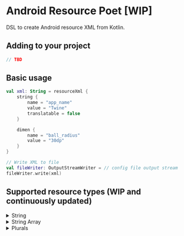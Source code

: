 # Android Resource Poet [WIP]

DSL to create Android resource XML from Kotlin.

## Adding to your project

```kotlin
// TBD
```

## Basic usage

```kotlin
val xml: String = resourceXml {
    string {
        name = "app_name"
        value = "Twine"
        translatable = false
    }

    dimen {
        name = "ball_radius"
        value = "30dp"
    }
}

// Write XML to file
val fileWriter: OutputStreamWriter = // config file output stream
fileWriter.write(xml)
```

## Supported resource types (WIP and continuously updated)

<details>
    <summary>String</summary>

```kotlin
resourceXml {
    string {
        name = "" // Required
        value = "" // Required
        translatable = false // Optional - Default true
    }
}
````
</details>

<details>
    <summary>String Array</summary>

```kotlin
resourceXml {
    stringArray {
        name = "" // Required
        items = arrayOf("") // Required
        translatable = false // Optional - Default true
    }
}
````
</details>

<details>
    <summary>Plurals</summary>

```kotlin
resourceXml {
    stringPlurals {
        name = "" // Required
        translatable = false // Optional - Default true
        item {
            quantity = "" // Required
            value = "" // Required
        }
    }
}
````
</details>
